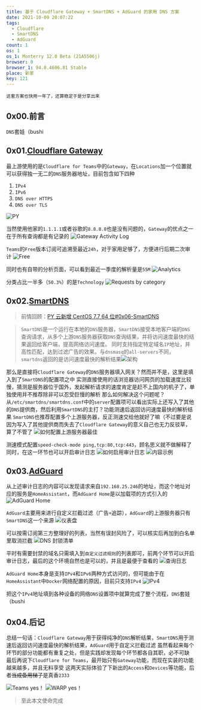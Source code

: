 ```yaml
---
title: 基于 Cloudflare Gateway + SmartDNS + AdGuard 的家用 DNS 方案
date: 2021-10-09 20:07:22
tags:
  - Cloudflare
  - SmartDNS
  - AdGuard
count: 1
os: 1
os_1: Monterry 12.0 Beta (21A5506j)
browser: 0
browser_1: 94.0.4606.81 Stable
place: 新家
key: 121
---
```

    这套方案也快用一年了，还算稳定于是分享出来
<!-- more -->
## 0x00.前言
`DNS`套娃（bushi

## 0x01.[Cloudflare Gateway](https://www.cloudflare.com/zh-cn/teams/gateway/)
最上游使用的是`Cloudflare for Teams`中的`Gateway`，在`Locations`加一个位置就可以获得独一无二的`DNS`服务器地址，目前包含如下四种
1. `IPv4`
2. `IPv6`
3. `DNS over HTTPS`
4. `DNS over TLS`

![PY](https://i1.yuangezhizao.cn/macOS/20211009202011.png!webp)

当然使用他家的`1.1.1.1`或者谷歌的`8.8.8.8`也是没有问题的，`Gateway`的优点之一在于所有查询都是有记录的
![Gateway Activity Log](https://i1.yuangezhizao.cn/macOS/20211009202355.png!webp)

`Teams`的`Free`版本订阅可追溯至最近`24h`，对于家用足够了，方便进行后期二次审计
![Free](https://i1.yuangezhizao.cn/macOS/20211009202814.png!webp)

同时也有自带的分析页面，可以看到最近一季度的解析量是`55M`
![Analytics](https://i1.yuangezhizao.cn/macOS/20211009203351.png!webp)

分类占比一半多（`50.3%`）的是`Technology`
![Requests by category](https://i1.yuangezhizao.cn/macOS/20211009203659.png!webp)

## 0x02.[SmartDNS](https://github.com/pymumu/smartdns)
> 前情回顾：[PY 云新增 CentOS 7.7 64 位#0x06-SmartDNS](../../Linux/CentOS/cn-py-dl-c7.html#0x06-SmartDNS)

> `SmartDNS`是一个运行在本地的`DNS`服务器，`SmartDNS`接受本地客户端的`DNS`查询请求，从多个上游`DNS`服务器获取`DNS`查询结果，并将访问速度最快的结果返回给客户端，提高网络访问速度。
同时支持指定特定域名`IP`地址，并高性匹配，达到过滤广告的效果。与`dnsmasq`的`all-servers`不同，`smartdns`返回的是访问速度最快的解析结果![架构](https://github.com/pymumu/test/releases/download/blob/architecture.png)

那么是直接将`Cloudflare Gateway`的`DNS`服务器填入网关？然而并不是，这里是填入到了`SmartDNS`的配置项之中
实测直接使用的话浏览器访问网页的加载速度比较慢，猜测是服务器位于国外，发起解析请求的速度肯定是赶不上国内的机子了，单独使用并不推荐除非可以忍受巨慢的解析
那么如何解决这个问题呢？从`/etc/smartdns/smartdns.conf`中的`server`配置项可以看出实际上还写入了其他的`DNS`提供商，然后利用`SmartDNS`的主打？功能测速后返回访问速度最快的解析结果
`SmartDNS`也推荐配置多个上游服务器，反正测速交给他就好了嘛（不过要是说因为写入了其他提供商而失去了`Cloudflare Gateway`的意义自己也无力反驳草，算了不管了
![如何配置上游服务器最佳](https://i1.yuangezhizao.cn/macOS/20211009205840.png!webp)

测速模式配置`speed-check-mode ping,tcp:80,tcp:443`，顾名思义就不做解释了
同时，在这一环节也可以开启审计日志
![如何启用审计日志](https://i1.yuangezhizao.cn/macOS/20211009210926.png!webp)
![内容示例](https://i1.yuangezhizao.cn/macOS/20211009210829.png!webp)

## 0x03.[AdGuard](https://adguard.com/zh_cn/welcome.html)
从上述审计日志的内容可以发现请求来自`192.168.25.246`的地址，而这个地址对应的服务是`HomeAssistant`，而`AdGuard Home`是以加载项的方式引入的
![AdGuard Home](https://i1.yuangezhizao.cn/macOS/20211009211708.png!webp)

`AdGuard`主要用来进行自定义拦截过滤（广告`+`追踪），`AdGuard`的上游服务器只有`SmartDNS`这一个来源
![仪表盘](https://i1.yuangezhizao.cn/macOS/20211009211923.png!webp)

可以按需订阅第三方整理好的列表，当然有误封风险了，可以核实后再加到白名单里取消拦截
![DNS 封锁清单](https://i1.yuangezhizao.cn/macOS/20211009212449.png!webp)

平时有需要封禁的域名只需填入到`自定义过滤规则`的列表即可，前两个环节可以开启审计日志，最后的这个环境自然也是可以的，并且是最便于查看的
![查询日志](https://i1.yuangezhizao.cn/macOS/20211009214135.png!webp)

`AdGuard Home`本身是支持`IPv4`和`IPv6`两种方式访问的，但可能由于在`HomeAssistant`中`Docker`网络配置的原因，目前只支持`IPv4`
![IPv4](https://i1.yuangezhizao.cn/macOS/20211009213056.png!webp)

把这个`IPv4`地址填到各种设备的网络`DNS`设置项中就算完成了整个流程，`DNS`套娃（bushi

## 0x04.后记
总结一句话：`Cloudflare Gateway`用于获得纯净的`DNS`解析结果，`SmartDNS`用于测速后返回访问速度最快的解析结果，`AdGuard`用于自定义拦截过滤
虽然看起来每个环节的部分功能都有重复之处，但是实践却发现每个环节都各自其职，必不可缺
最后再说下`Cloudflare for Teams`，最开始只有`Gateway`功能，而现在实装的功能越来越多，并且无料享受
这两天实际体验了下新出的`Access`和`Devices`等功能，后者~~当成备用梯子~~是真香`2333`

![Teams yes！](https://i1.yuangezhizao.cn/Redmi-K20Pro/Screenshot_2021-10-09-21-54-27-542_com.cloudflare.jpg!webp)
![WARP yes！](https://i1.yuangezhizao.cn/Redmi-K20Pro/Screenshot_2021-10-09-21-55-05-335_com.cloudflare.jpg!webp)

> 至此本文使命完成
